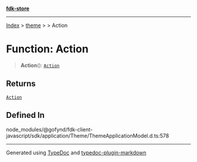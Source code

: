 [**fdk-store**](../../../README.md)
***

[Index](../../../API.md) > [theme](../../README.md) > [<internal>](../README.md) > Action

# Function: Action

> **Action**(): [`Action`](../type-aliases/type-alias.Action-1.md)

## Returns

[`Action`](../type-aliases/type-alias.Action-1.md)

## Defined In

node\_modules/@gofynd/fdk-client-javascript/sdk/application/Theme/ThemeApplicationModel.d.ts:578

***
Generated using [TypeDoc](https://typedoc.org/) and [typedoc-plugin-markdown](https://www.npmjs.com/package/typedoc-plugin-markdown)
